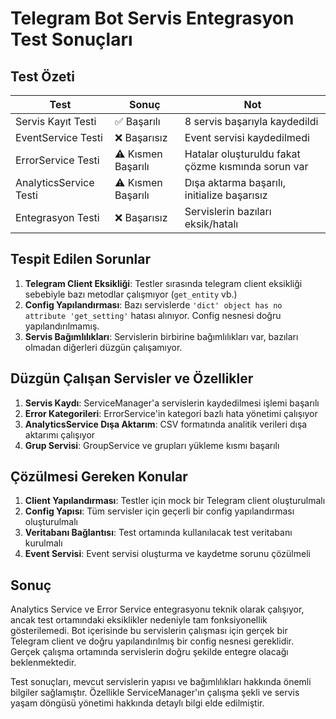 # Telegram Bot Servis Entegrasyon Test Sonuçları

## Test Özeti

| Test | Sonuç | Not |
|------|-------|-----|
| Servis Kayıt Testi | ✅ Başarılı | 8 servis başarıyla kaydedildi |
| EventService Testi | ❌ Başarısız | Event servisi kaydedilmedi |
| ErrorService Testi | ⚠️ Kısmen Başarılı | Hatalar oluşturuldu fakat çözme kısmında sorun var |
| AnalyticsService Testi | ⚠️ Kısmen Başarılı | Dışa aktarma başarılı, initialize başarısız |
| Entegrasyon Testi | ❌ Başarısız | Servislerin bazıları eksik/hatalı |

## Tespit Edilen Sorunlar

1. **Telegram Client Eksikliği**: Testler sırasında telegram client eksikliği sebebiyle bazı metodlar çalışmıyor (`get_entity` vb.)
2. **Config Yapılandırması**: Bazı servislerde `'dict' object has no attribute 'get_setting'` hatası alınıyor. Config nesnesi doğru yapılandırılmamış.
3. **Servis Bağımlılıkları**: Servislerin birbirine bağımlılıkları var, bazıları olmadan diğerleri düzgün çalışamıyor.

## Düzgün Çalışan Servisler ve Özellikler

1. **Servis Kaydı**: ServiceManager'a servislerin kaydedilmesi işlemi başarılı
2. **Error Kategorileri**: ErrorService'in kategori bazlı hata yönetimi çalışıyor
3. **AnalyticsService Dışa Aktarım**: CSV formatında analitik verileri dışa aktarımı çalışıyor
4. **Grup Servisi**: GroupService ve grupları yükleme kısmı başarılı

## Çözülmesi Gereken Konular

1. **Client Yapılandırması**: Testler için mock bir Telegram client oluşturulmalı
2. **Config Yapısı**: Tüm servisler için geçerli bir config yapılandırması oluşturulmalı
3. **Veritabanı Bağlantısı**: Test ortamında kullanılacak test veritabanı kurulmalı 
4. **Event Servisi**: Event servisi oluşturma ve kaydetme sorunu çözülmeli

## Sonuç

Analytics Service ve Error Service entegrasyonu teknik olarak çalışıyor, ancak test ortamındaki eksiklikler nedeniyle tam fonksiyonellik gösterilemedi. Bot içerisinde bu servislerin çalışması için gerçek bir Telegram client ve doğru yapılandırılmış bir config nesnesi gereklidir. Gerçek çalışma ortamında servislerin doğru şekilde entegre olacağı beklenmektedir.

Test sonuçları, mevcut servislerin yapısı ve bağımlılıkları hakkında önemli bilgiler sağlamıştır. Özellikle ServiceManager'ın çalışma şekli ve servis yaşam döngüsü yönetimi hakkında detaylı bilgi elde edilmiştir. 